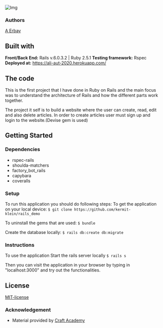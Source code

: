
![Img](https://i.imgur.com/KJ4yQHO.png)

### Authors

[A Erbay](https://github.com/kermit-klein)

## Built with

**Front/Back End:** Rails v.6.0.3.2 | Ruby 2.5.1
**Testing framework:** Rspec  
**Deployed at:** https://ali-aut-2020.herokuapp.com/

## The code

This is the first project that I have done in Ruby on Rails and the main focus was to understand the architecture of Rails and how the different parts work together.

The project it self is to build a website where the user can create, read, edit and also delete articles. In order to create articles user must sign up and login to the website.(Devise gem is used)

## Getting Started

### Dependencies

- rspec-rails
- shoulda-matchers
- factory_bot_rails
- capybara
- coveralls

### Setup

To run this application you should do following steps:
To get the application on your local device:
`$ git clone https://github.com/kermit-klein/rails_demo`

To uninstall the gems that are used:
`$ bundle`

Create the database locally:
`$ rails db:create db:migrate`

### Instructions

To use the application
Start the rails server locally
`$ rails s`

Then you can visit the application in your browser by typing in "localhost:3000" and try out the functionalities.

## License

[MIT-license](https://en.wikipedia.org/wiki/MIT_License)

### Acknowledgement

- Material provided by [Craft Academy](https://craftacademy.se)
